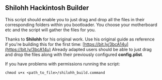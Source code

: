 ## Shilohh Hackintosh Builder

This script should enable you to just drag and drop all the files in their corresponding folders within you bootloader.
You choose your motherboard etc and the script will gather the files for you.

Thanks to **Shilohh** for his original work.
Use his original guide as reference if you're building this for the first time: [https://bit.ly/3bcA14u](https://bit.ly/3bcA14u)
Already adapted users should be able to just drag and drop the files along with their previously configured **config.plist**.

If you have problems with permissions running the script:

```
chmod u+x <path_to_file>/shilohh_build.command
```
